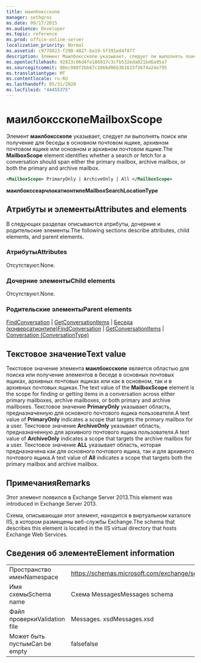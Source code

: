 ```yaml
---
title: маилбоксскопе
manager: sethgros
ms.date: 09/17/2015
ms.audience: Developer
ms.topic: reference
ms.prod: office-online-server
localization_priority: Normal
ms.assetid: c9778823-f290-4827-ba19-5f391ed4f877
description: Элемент Маилбоксскопе указывает, следует ли выполнять поиск или получение для беседы в основном почтовом ящике, архивном почтовом ящике или основном и архивном почтовом ящике.
ms.openlocfilehash: 92823c06d4fe186917c3cfb532eda821bd6a95a7
ms.sourcegitcommit: 88ec988f2bb67c1866d06b361615f3674a24e795
ms.translationtype: MT
ms.contentlocale: ru-RU
ms.lasthandoff: 05/31/2020
ms.locfileid: "44455375"
---
```

# <a name="mailboxscope"></a><span data-ttu-id="d995f-103">маилбоксскопе</span><span class="sxs-lookup"><span data-stu-id="d995f-103">MailboxScope</span></span>

<span data-ttu-id="d995f-104">Элемент **маилбоксскопе** указывает, следует ли выполнять поиск или получение для беседы в основном почтовом ящике, архивном почтовом ящике или основном и архивном почтовом ящике.</span><span class="sxs-lookup"><span data-stu-id="d995f-104">The **MailboxScope** element identifies whether a search or fetch for a conversation should span either the primary mailbox, archive mailbox, or both the primary and archive mailbox.</span></span> 
  
```XML
<MailboxScope> PrimaryOnly | ArchiveOnly | All </MailboxScope>
```

<span data-ttu-id="d995f-105">**маилбокссеарчлокатионтипе**</span><span class="sxs-lookup"><span data-stu-id="d995f-105">**MailboxSearchLocationType**</span></span>

## <a name="attributes-and-elements"></a><span data-ttu-id="d995f-106">Атрибуты и элементы</span><span class="sxs-lookup"><span data-stu-id="d995f-106">Attributes and elements</span></span>

<span data-ttu-id="d995f-107">В следующих разделах описываются атрибуты, дочерние и родительские элементы.</span><span class="sxs-lookup"><span data-stu-id="d995f-107">The following sections describe attributes, child elements, and parent elements.</span></span>
  
### <a name="attributes"></a><span data-ttu-id="d995f-108">Атрибуты</span><span class="sxs-lookup"><span data-stu-id="d995f-108">Attributes</span></span>

<span data-ttu-id="d995f-109">Отсутствуют.</span><span class="sxs-lookup"><span data-stu-id="d995f-109">None.</span></span>
  
### <a name="child-elements"></a><span data-ttu-id="d995f-110">Дочерние элементы</span><span class="sxs-lookup"><span data-stu-id="d995f-110">Child elements</span></span>

<span data-ttu-id="d995f-111">Отсутствуют.</span><span class="sxs-lookup"><span data-stu-id="d995f-111">None.</span></span>
  
### <a name="parent-elements"></a><span data-ttu-id="d995f-112">Родительские элементы</span><span class="sxs-lookup"><span data-stu-id="d995f-112">Parent elements</span></span>

<span data-ttu-id="d995f-113">[FindConversation](findconversation.md)  |  [GetConversationItems](getconversationitems.md)  |  [Беседа (конверсатионтипе)](conversation-conversationtype.md)</span><span class="sxs-lookup"><span data-stu-id="d995f-113">[FindConversation](findconversation.md) | [GetConversationItems](getconversationitems.md) | [Conversation (ConversationType)](conversation-conversationtype.md)</span></span>
  
## <a name="text-value"></a><span data-ttu-id="d995f-114">Текстовое значение</span><span class="sxs-lookup"><span data-stu-id="d995f-114">Text value</span></span>

<span data-ttu-id="d995f-115">Текстовое значение элемента **маилбоксскопе** является областью для поиска или получение элементов в беседе в основных почтовых ящиках, архивных почтовых ящиках или как в основном, так и в архивных почтовых ящиках.</span><span class="sxs-lookup"><span data-stu-id="d995f-115">The text value of the **MailboxScope** element is the scope for finding or getting items in a conversation across either primary mailboxes, archive mailboxes, or both primary and archive mailboxes.</span></span> <span data-ttu-id="d995f-116">Текстовое значение **PrimaryOnly** указывает область, предназначенную для основного почтового ящика пользователя.</span><span class="sxs-lookup"><span data-stu-id="d995f-116">A text value of **PrimaryOnly** indicates a scope that targets the primary mailbox for a user.</span></span> <span data-ttu-id="d995f-117">Текстовое значение **ArchiveOnly** указывает область, предназначенную для архивного почтового ящика пользователя.</span><span class="sxs-lookup"><span data-stu-id="d995f-117">A text value of **ArchiveOnly** indicates a scope that targets the archive mailbox for a user.</span></span> <span data-ttu-id="d995f-118">Текстовое значение **ALL** указывает область, которая предназначена как для основного почтового ящика, так и для архивного почтового ящика.</span><span class="sxs-lookup"><span data-stu-id="d995f-118">A text value of **All** indicates a scope that targets both the primary mailbox and archive mailbox.</span></span> 
  
## <a name="remarks"></a><span data-ttu-id="d995f-119">Примечания</span><span class="sxs-lookup"><span data-stu-id="d995f-119">Remarks</span></span>

<span data-ttu-id="d995f-120">Этот элемент появился в Exchange Server 2013.</span><span class="sxs-lookup"><span data-stu-id="d995f-120">This element was introduced in Exchange Server 2013.</span></span>
  
<span data-ttu-id="d995f-121">Схема, описывающая этот элемент, находится в виртуальном каталоге IIS, в котором размещены веб-службы Exchange.</span><span class="sxs-lookup"><span data-stu-id="d995f-121">The schema that describes this element is located in the IIS virtual directory that hosts Exchange Web Services.</span></span>
  
## <a name="element-information"></a><span data-ttu-id="d995f-122">Сведения об элементе</span><span class="sxs-lookup"><span data-stu-id="d995f-122">Element information</span></span>

|||
|:-----|:-----|
|<span data-ttu-id="d995f-123">Пространство имен</span><span class="sxs-lookup"><span data-stu-id="d995f-123">Namespace</span></span>  <br/> |https://schemas.microsoft.com/exchange/services/2006/messages  <br/> |
|<span data-ttu-id="d995f-124">Имя схемы</span><span class="sxs-lookup"><span data-stu-id="d995f-124">Schema name</span></span>  <br/> |<span data-ttu-id="d995f-125">Схема Messages</span><span class="sxs-lookup"><span data-stu-id="d995f-125">Messages schema</span></span>  <br/> |
|<span data-ttu-id="d995f-126">Файл проверки</span><span class="sxs-lookup"><span data-stu-id="d995f-126">Validation file</span></span>  <br/> |<span data-ttu-id="d995f-127">Messages. xsd</span><span class="sxs-lookup"><span data-stu-id="d995f-127">Messages.xsd</span></span>  <br/> |
|<span data-ttu-id="d995f-128">Может быть пустым</span><span class="sxs-lookup"><span data-stu-id="d995f-128">Can be empty</span></span>  <br/> |<span data-ttu-id="d995f-129">false</span><span class="sxs-lookup"><span data-stu-id="d995f-129">false</span></span>  <br/> |
   


